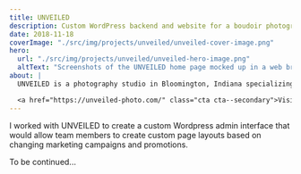 ```yaml
---
title: UNVEILED
description: Custom WordPress backend and website for a boudoir photography studio
date: 2018-11-18
coverImage: "./src/img/projects/unveiled/unveiled-cover-image.png"
hero:
  url: "./src/img/projects/unveiled/unveiled-hero-image.png"
  altText: "Screenshots of the UNVEILED home page mocked up in a web browser"
about: |
  UNVEILED is a photography studio in Bloomington, Indiana specializing in boudoir and modern glamour photo shoots.

  <a href="https://unveiled-photo.com/" class="cta cta--secondary">Visit the site</a>
---
```

I worked with UNVEILED to create a custom Wordpress admin interface that would allow team members to create custom page layouts based on changing marketing campaigns and promotions.

To be continued...
